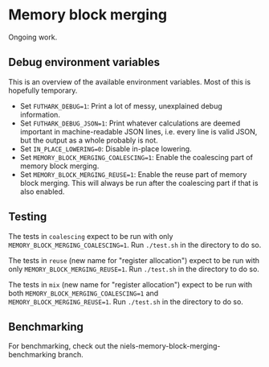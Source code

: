 # Memory block merging

Ongoing work.


## Debug environment variables

This is an overview of the available environment variables.  Most of
this is hopefully temporary.

  + Set `FUTHARK_DEBUG=1`: Print a lot of messy, unexplained debug
    information.
  + Set `FUTHARK_DEBUG_JSON=1`: Print whatever calculations are deemed
    important in machine-readable JSON lines, i.e. every line is valid
    JSON, but the output as a whole probably is not.
  + Set `IN_PLACE_LOWERING=0`: Disable in-place lowering.
  + Set `MEMORY_BLOCK_MERGING_COALESCING=1`: Enable the coalescing part
    of memory block merging.
  + Set `MEMORY_BLOCK_MERGING_REUSE=1`: Enable the reuse part of memory
    block merging.  This will always be run after the coalescing part if
    that is also enabled.


## Testing

The tests in `coalescing` expect to be run with only
`MEMORY_BLOCK_MERGING_COALESCING=1`.  Run `./test.sh` in the directory
to do so.

The tests in `reuse` (new name for "register allocation") expect to be
run with only `MEMORY_BLOCK_MERGING_REUSE=1`.  Run `./test.sh` in the
directory to do so.

The tests in `mix` (new name for "register allocation") expect to be run
with both `MEMORY_BLOCK_MERGING_COALESCING=1` and
`MEMORY_BLOCK_MERGING_REUSE=1`.  Run `./test.sh` in the directory to do
so.


## Benchmarking

For benchmarking, check out the niels-memory-block-merging-benchmarking
branch.
